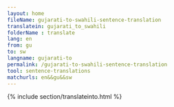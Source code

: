 ```yaml
---
layout: home
fileName: gujarati-to-swahili-sentence-translation
translatein: gujarati_to_swahili
folderName : translate
lang: en
from: gu
to: sw
langname: gujarati-to
permalink: /gujarati-to-swahili-sentence-translation
tool: sentence-translations
matchurls: en&&gu&&sw
---
```

{% include section/translateinto.html %}
